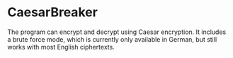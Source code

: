 # CaesarBreaker
The program can encrypt and decrypt using Caesar encryption. It includes a brute force mode, which is currently only available in German, but still works with most English ciphertexts. 


